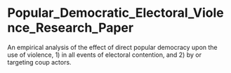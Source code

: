 # Popular_Democratic_Electoral_Violence_Research_Paper
An empirical analysis of the effect of direct popular democracy upon the use of violence, 1) in all events of electoral contention, and 2) by or targeting coup actors.
